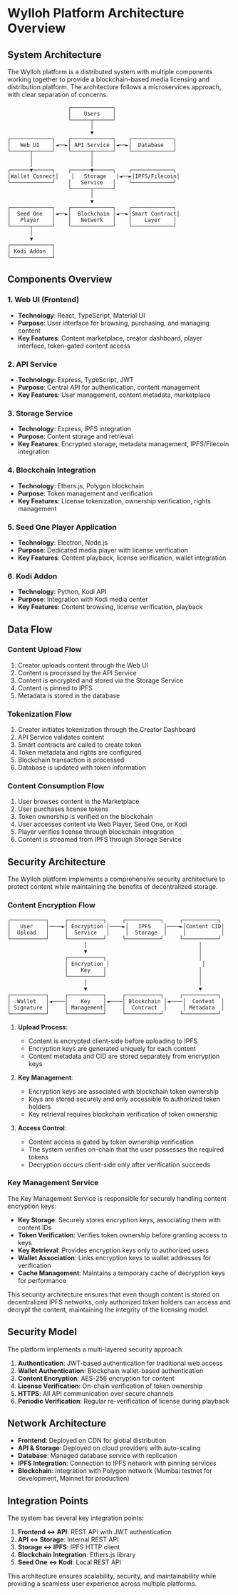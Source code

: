 # Wylloh Platform Architecture Overview

## System Architecture

The Wylloh platform is a distributed system with multiple components working together to provide a blockchain-based media licensing and distribution platform. The architecture follows a microservices approach, with clear separation of concerns.

```
                   ┌─────────────┐
                   │    Users    │
                   └──────┬──────┘
                          │
                          ▼
┌─────────────┐    ┌─────────────┐    ┌─────────────┐
│   Web UI    │◄──►│ API Service │◄──►│  Database   │
└──────┬──────┘    └──────┬──────┘    └─────────────┘
       │                  │
       │                  │
┌──────▼──────┐    ┌──────▼──────┐    ┌─────────────┐
│Wallet Connect│    │   Storage   │◄──►│IPFS/Filecoin│
└─────────────┘    │   Service   │    └─────────────┘
                   └──────┬──────┘
                          │
                          ▼
┌─────────────┐    ┌─────────────┐    ┌─────────────┐
│  Seed One   │◄──►│  Blockchain │◄──►│Smart Contract│
│   Player    │    │   Network   │    │    Layer    │
└──────┬──────┘    └─────────────┘    └─────────────┘
       │
       ▼
┌─────────────┐
│ Kodi Addon  │
└─────────────┘
```

## Components Overview

### 1. Web UI (Frontend)
- **Technology**: React, TypeScript, Material UI
- **Purpose**: User interface for browsing, purchasing, and managing content
- **Key Features**: Content marketplace, creator dashboard, player interface, token-gated content access

### 2. API Service
- **Technology**: Express, TypeScript, JWT
- **Purpose**: Central API for authentication, content management
- **Key Features**: User management, content metadata, marketplace

### 3. Storage Service
- **Technology**: Express, IPFS integration
- **Purpose**: Content storage and retrieval
- **Key Features**: Encrypted storage, metadata management, IPFS/Filecoin integration

### 4. Blockchain Integration
- **Technology**: Ethers.js, Polygon blockchain
- **Purpose**: Token management and verification
- **Key Features**: License tokenization, ownership verification, rights management

### 5. Seed One Player Application
- **Technology**: Electron, Node.js
- **Purpose**: Dedicated media player with license verification
- **Key Features**: Content playback, license verification, wallet integration

### 6. Kodi Addon
- **Technology**: Python, Kodi API
- **Purpose**: Integration with Kodi media center
- **Key Features**: Content browsing, license verification, playback

## Data Flow

### Content Upload Flow
1. Creator uploads content through the Web UI
2. Content is processed by the API Service
3. Content is encrypted and stored via the Storage Service
4. Content is pinned to IPFS
5. Metadata is stored in the database

### Tokenization Flow
1. Creator initiates tokenization through the Creator Dashboard
2. API Service validates content
3. Smart contracts are called to create token
4. Token metadata and rights are configured
5. Blockchain transaction is processed
6. Database is updated with token information

### Content Consumption Flow
1. User browses content in the Marketplace
2. User purchases license tokens
3. Token ownership is verified on the blockchain
4. User accesses content via Web Player, Seed One, or Kodi
5. Player verifies license through blockchain integration
6. Content is streamed from IPFS through Storage Service

## Security Architecture

The Wylloh platform implements a comprehensive security architecture to protect content while maintaining the benefits of decentralized storage.

### Content Encryption Flow

```
┌───────────┐     ┌───────────┐     ┌───────────┐     ┌───────────┐
│   User    │────►│ Encryption │────►│   IPFS    │────►│Content CID│
│  Upload   │     │  Service   │     │  Storage  │     │           │
└───────────┘     └───────────┘     └───────────┘     └───────────┘
                        │                                   │
                        ▼                                   │
                  ┌───────────┐                             │
                  │ Encryption │                             │
                  │    Key    │                             │
                  └───────────┘                             │
                        │                                   │
                        ▼                                   ▼
┌───────────┐     ┌───────────┐     ┌───────────┐     ┌───────────┐
│  Wallet   │◄────│    Key    │◄────│ Blockchain │◄────│  Content  │
│ Signature │     │ Management│     │  Contract  │     │ Metadata  │
└───────────┘     └───────────┘     └───────────┘     └───────────┘
```

1. **Upload Process**:
   - Content is encrypted client-side before uploading to IPFS
   - Encryption keys are generated uniquely for each content
   - Content metadata and CID are stored separately from encryption keys

2. **Key Management**:
   - Encryption keys are associated with blockchain token ownership
   - Keys are stored securely and only accessible to authorized token holders
   - Key retrieval requires blockchain verification of token ownership

3. **Access Control**:
   - Content access is gated by token ownership verification
   - The system verifies on-chain that the user possesses the required tokens
   - Decryption occurs client-side only after verification succeeds

### Key Management Service

The Key Management Service is responsible for securely handling content encryption keys:

- **Key Storage**: Securely stores encryption keys, associating them with content IDs
- **Token Verification**: Verifies token ownership before granting access to keys
- **Key Retrieval**: Provides encryption keys only to authorized users
- **Wallet Association**: Links encryption keys to wallet addresses for verification
- **Cache Management**: Maintains a temporary cache of decryption keys for performance

This security architecture ensures that even though content is stored on decentralized IPFS networks, only authorized token holders can access and decrypt the content, maintaining the integrity of the licensing model.

## Security Model

The platform implements a multi-layered security approach:

1. **Authentication**: JWT-based authentication for traditional web access
2. **Wallet Authentication**: Blockchain wallet-based authentication
3. **Content Encryption**: AES-256 encryption for content
4. **License Verification**: On-chain verification of token ownership
5. **HTTPS**: All API communication over secure channels
6. **Periodic Verification**: Regular re-verification of license during playback

## Network Architecture

- **Frontend**: Deployed on CDN for global distribution
- **API & Storage**: Deployed on cloud providers with auto-scaling
- **Database**: Managed database service with replication
- **IPFS Integration**: Connection to IPFS network with pinning services
- **Blockchain**: Integration with Polygon network (Mumbai testnet for development, Mainnet for production)

## Integration Points

The system has several key integration points:

1. **Frontend ↔ API**: REST API with JWT authentication
2. **API ↔ Storage**: Internal REST API
3. **Storage ↔ IPFS**: IPFS HTTP client
4. **Blockchain Integration**: Ethers.js library
5. **Seed One ↔ Kodi**: Local REST API

This architecture ensures scalability, security, and maintainability while providing a seamless user experience across multiple platforms.